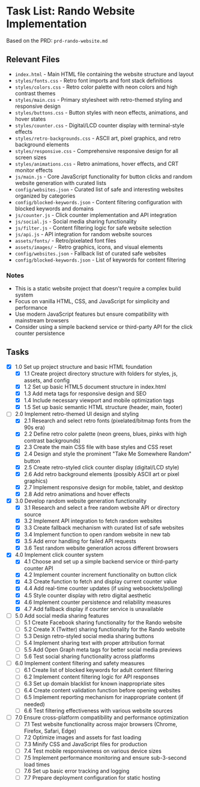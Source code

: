 # Task List: Rando Website Implementation

Based on the PRD: `prd-rando-website.md`

## Relevant Files

- `index.html` - Main HTML file containing the website structure and layout
- `styles/fonts.css` - Retro font imports and font stack definitions
- `styles/colors.css` - Retro color palette with neon colors and high contrast themes
- `styles/main.css` - Primary stylesheet with retro-themed styling and responsive design
- `styles/buttons.css` - Button styles with neon effects, animations, and hover states
- `styles/counter.css` - Digital/LCD counter display with terminal-style effects
- `styles/retro-backgrounds.css` - ASCII art, pixel graphics, and retro background elements
- `styles/responsive.css` - Comprehensive responsive design for all screen sizes
- `styles/animations.css` - Retro animations, hover effects, and CRT monitor effects
- `js/main.js` - Core JavaScript functionality for button clicks and random website generation with curated lists
- `config/websites.json` - Curated list of safe and interesting websites organized by categories
- `config/blocked-keywords.json` - Content filtering configuration with blocked keywords and domains
- `js/counter.js` - Click counter implementation and API integration
- `js/social.js` - Social media sharing functionality
- `js/filter.js` - Content filtering logic for safe website selection
- `js/api.js` - API integration for random website sources
- `assets/fonts/` - Retro/pixelated font files
- `assets/images/` - Retro graphics, icons, and visual elements
- `config/websites.json` - Fallback list of curated safe websites
- `config/blocked-keywords.json` - List of keywords for content filtering

### Notes

- This is a static website project that doesn't require a complex build system
- Focus on vanilla HTML, CSS, and JavaScript for simplicity and performance
- Use modern JavaScript features but ensure compatibility with mainstream browsers
- Consider using a simple backend service or third-party API for the click counter persistence

## Tasks

- [x] 1.0 Set up project structure and basic HTML foundation
  - [x] 1.1 Create project directory structure with folders for styles, js, assets, and config
  - [x] 1.2 Set up basic HTML5 document structure in index.html
  - [x] 1.3 Add meta tags for responsive design and SEO
  - [x] 1.4 Include necessary viewport and mobile optimization tags
  - [x] 1.5 Set up basic semantic HTML structure (header, main, footer)

- [ ] 2.0 Implement retro-themed UI design and styling
  - [x] 2.1 Research and select retro fonts (pixelated/bitmap fonts from the 90s era)
  - [x] 2.2 Define retro color palette (neon greens, blues, pinks with high contrast backgrounds)
  - [x] 2.3 Create the main CSS file with base styles and CSS reset
  - [x] 2.4 Design and style the prominent "Take Me Somewhere Random" button
  - [x] 2.5 Create retro-styled click counter display (digital/LCD style)
  - [x] 2.6 Add retro background elements (possibly ASCII art or pixel graphics)
  - [x] 2.7 Implement responsive design for mobile, tablet, and desktop
  - [x] 2.8 Add retro animations and hover effects

- [x] 3.0 Develop random website generation functionality
  - [x] 3.1 Research and select a free random website API or directory source
  - [x] 3.2 Implement API integration to fetch random websites
  - [x] 3.3 Create fallback mechanism with curated list of safe websites
  - [x] 3.4 Implement function to open random website in new tab
  - [x] 3.5 Add error handling for failed API requests
  - [x] 3.6 Test random website generation across different browsers

- [x] 4.0 Implement click counter system
  - [x] 4.1 Choose and set up a simple backend service or third-party counter API
  - [x] 4.2 Implement counter increment functionality on button click
  - [x] 4.3 Create function to fetch and display current counter value
  - [x] 4.4 Add real-time counter updates (if using websockets/polling)
  - [x] 4.5 Style counter display with retro digital aesthetic
  - [x] 4.6 Implement counter persistence and reliability measures
  - [x] 4.7 Add fallback display if counter service is unavailable

- [ ] 5.0 Add social media sharing features
  - [ ] 5.1 Create Facebook sharing functionality for the Rando website
  - [ ] 5.2 Create X (Twitter) sharing functionality for the Rando website
  - [ ] 5.3 Design retro-styled social media sharing buttons
  - [ ] 5.4 Implement sharing text with proper attribution format
  - [ ] 5.5 Add Open Graph meta tags for better social media previews
  - [ ] 5.6 Test social sharing functionality across platforms

- [ ] 6.0 Implement content filtering and safety measures
  - [ ] 6.1 Create list of blocked keywords for adult content filtering
  - [ ] 6.2 Implement content filtering logic for API responses
  - [ ] 6.3 Set up domain blacklist for known inappropriate sites
  - [ ] 6.4 Create content validation function before opening websites
  - [ ] 6.5 Implement reporting mechanism for inappropriate content (if needed)
  - [ ] 6.6 Test filtering effectiveness with various website sources

- [ ] 7.0 Ensure cross-platform compatibility and performance optimization
  - [ ] 7.1 Test website functionality across major browsers (Chrome, Firefox, Safari, Edge)
  - [ ] 7.2 Optimize images and assets for fast loading
  - [ ] 7.3 Minify CSS and JavaScript files for production
  - [ ] 7.4 Test mobile responsiveness on various device sizes
  - [ ] 7.5 Implement performance monitoring and ensure sub-3-second load times
  - [ ] 7.6 Set up basic error tracking and logging
  - [ ] 7.7 Prepare deployment configuration for static hosting 
